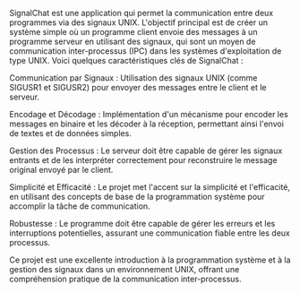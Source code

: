 SignalChat est une application qui permet la communication entre deux programmes via des signaux UNIX. L'objectif principal est de créer un système simple où un programme client envoie des messages à un programme serveur en utilisant des signaux, qui sont un moyen de communication inter-processus (IPC) dans les systèmes d'exploitation de type UNIX.
Voici quelques caractéristiques clés de SignalChat :


Communication par Signaux : Utilisation des signaux UNIX (comme SIGUSR1 et SIGUSR2) pour envoyer des messages entre le client et le serveur.


Encodage et Décodage : Implémentation d'un mécanisme pour encoder les messages en binaire et les décoder à la réception, permettant ainsi l'envoi de textes et de données simples.


Gestion des Processus : Le serveur doit être capable de gérer les signaux entrants et de les interpréter correctement pour reconstruire le message original envoyé par le client.


Simplicité et Efficacité : Le projet met l'accent sur la simplicité et l'efficacité, en utilisant des concepts de base de la programmation système pour accomplir la tâche de communication.


Robustesse : Le programme doit être capable de gérer les erreurs et les interruptions potentielles, assurant une communication fiable entre les deux processus.


Ce projet est une excellente introduction à la programmation système et à la gestion des signaux dans un environnement UNIX, offrant une compréhension pratique de la communication inter-processus.
